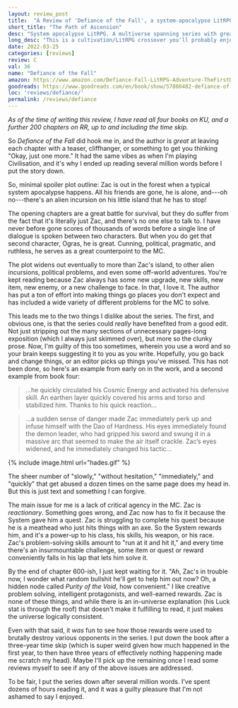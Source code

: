 ```yaml
---
layout: review_post
title:  "A Review of 'Defiance of the Fall', a system-apocalypse LitRPG / cultivation hybrid."
short_title: "The Path of Ascension"
desc: "System apocalypse LitRPG. A multiverse spanning series with great hooks, even if there's some deus ex machina."
long_desc: "This is a cultivation/LitRPG crossover you'll probably enjoy. It even has likeable secondary characters, and millions of words to read, so if you want something long, here it is."
date: 2022-03-25
categories: [reviews]
review: C
val: 36
name: "Defiance of the Fall"
amazon: https://www.amazon.com/Defiance-Fall-LitRPG-Adventure-TheFirstDefier-ebook/dp/B09168R29M
goodreads: https://www.goodreads.com/en/book/show/57866482-defiance-of-the-fall
loc: 'reviews/defiance/'
permalink: /reviews/defiance
---
```


*As of the time of writing this review, I have read all four books on KU, and a further 200 chapters on RR, up to and including the time skip.*

So *Defiance of the Fall* did hook me in, and the author is *great* at leaving each chapter with a teaser, cliffhanger, or something to get you thinking "Okay, just one more." It had the same vibes as when I'm playing Civilisation, and it's why I ended up reading several million words before I put the story down.

So, minimal spoiler plot outline: Zac is out in the forest when a typical system apocalypse happens. All his friends are gone, he is alone, and---oh no---there's an alien incursion on his little island that he has to stop!

The opening chapters are a great battle for survival, but they do suffer from the fact that it's literally just Zac, and there's no one else to talk to. I have never before gone scores of thousands of words before a single line of dialogue is spoken between two characters. But when you do get that second character, Ogras, he is great. Cunning, political, pragmatic, and ruthless, he serves as a great counterpoint to the MC.

The plot widens out eventually to more than Zac's island, to other alien incursions, political problems, and even some off-world adventures. You're kept reading because Zac always has some new upgrade, new skills, new item, new enemy, or a new challenge to face. In that, I love it. The author has put a ton of effort into making things go places you don't expect and has included a wide variety of different problems for the MC to solve.

This leads me to the two things I dislike about the series. The first, and obvious one, is that the series could *really* have benefited from a good edit. Not just stripping out the many sections of unnecessary pages-long exposition (which I always just skimmed over), but more so the clunky prose. Now, I'm guilty of this too sometimes, wherein you use a word and so your brain keeps suggesting it to you as you write. Hopefully, you go back and change things, or an editor picks up things you've missed. This has not been done, so here's an example from early on in the work, and a second example from book four:

> ...he quickly circulated his Cosmic Energy and activated his defensive skill. An earthen layer quickly covered his arms and torso and stabilized him. Thanks to his quick reaction...

> ...a sudden sense of danger made Zac immediately perk up and infuse himself with the Dao of Hardness. His eyes immediately found the demon leader, who had gripped his sword and swung it in a massive arc that seemed to make the air itself crackle. Zac’s eyes widened, and he immediately changed his tactic...

{% include image.html url="hades.gif"  %}

The sheer number of "slowly," "without hesitation," "immediately," and "quickly" that get abused a dozen times on the same page does my head in. But this is just text and something I can forgive.

The main issue for me is a lack of critical agency in the MC. Zac is *reactionary*. Something goes wrong, and Zac now has to fix it because the System gave him a quest. Zac is struggling to complete his quest because he is a meathead who just hits things with an axe. So the System rewards him, and it's a power-up to his class, his skills, his weapon, or his race. Zac's problem-solving skills amount to "run at it and hit it," and every time there's an insurmountable challenge, some item or quest or reward conveniently falls in his lap that lets him solve it.

By the end of chapter 600-ish, I just kept waiting for it. "Ah, Zac's in trouble now, I wonder what random bullshit he'll get to help him out now? Oh, a hidden node called *Purity of the Void*, how convenient." I like creative problem solving, intelligent protagonists, and well-earned rewards. Zac is none of these things, and while there is an in-universe explanation (his Luck stat is through the roof) that doesn't make it fulfilling to read, it just makes the universe logically consistent.

Even with that said, it *was* fun to see how those rewards were used to brutally destroy various opponents in the series. I put down the book after a three-year time skip (which is super weird given how much happened in the first year, to then have three years of effectively nothing happening made me scratch my head). Maybe I'll pick up the remaining once I read some reviews myself to see if any of the above issues are addressed.

To be fair, I put the series down after several million words. I've spent dozens of hours reading it, and it was a guilty pleasure that I'm not ashamed to say I enjoyed.